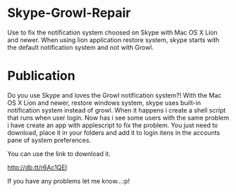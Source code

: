 Skype-Growl-Repair
==================

Use to fix the notification system choosed on Skype with Mac OS X Lion and newer. When using lion application restore system, skype starts with the default notification system and not with Growl.

Publication
==================

Do you use Skype and loves the Growl notification system?!
With the Mac OS X Lion and newer, restore windows system, skype uses built-in notification system instead of growl. When it happens i create a shell script that runs when user login.
Now has i see some users with the same problem i have create an app with applescript to fix the problem.
You just need to download, place it in your folders and add it to login itens in the accounts pane of system preferences.

You can use the link to download it.

http://db.tt/r6Ac1QEI

If you have any problems let me know...:p!